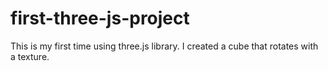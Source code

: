 # first-three-js-project
This is my first time using three.js library. I created a cube that rotates with a texture.
